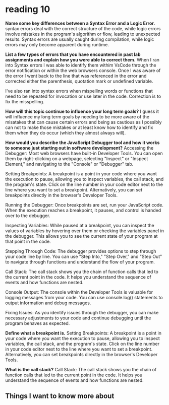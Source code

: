 # reading 10 #

**Name some key differences between a Syntax Error and a Logic Error.**
syntax errors deal with the correct structure of the code, while logic errors involve mistakes in the program's algorithm or flow, leading to unexpected results. Syntax errors are usually caught during compilation, while logic errors may only become apparent during runtime.

**List a few types of errors that you have encountered in past lab assignments and explain how you were able to correct them.**
When I ran into Syntax errors I was able to identify them withim VsCode through the error notification or within the web browsers console. Once I was aware of the error I went back to the line that was referenced in the error and corrected either the parenthesis, quotation mark or undefined variable.

I've also ran into syntax errors when mispelling words or functions that need to be repeated for invocation or use later in the code. Correction is to fix the misspelling.

**How will this topic continue to influence your long term goals?**
I guess it will influence my long term goals by needing to be more aware of the misatakes that can cause certain errors and being as cautious as I possibly can not to make those mistakes or at least know how to identify and fix them when they do occur (which they almost always will).

**How would you describe the JavaScript Debugger tool and how it works to someone just starting out in software development?**
Accessing the Debugger:
Most web browsers have built-in Developer Tools. You can open them by right-clicking on a webpage, selecting "Inspect" or "Inspect Element," and navigating to the "Console" or "Debugger" tab.

Setting Breakpoints:
A breakpoint is a point in your code where you want the execution to pause, allowing you to inspect variables, the call stack, and the program's state.
Click on the line number in your code editor next to the line where you want to set a breakpoint. Alternatively, you can set breakpoints directly in the browser's Developer Tools.

Running the Debugger:
Once breakpoints are set, run your JavaScript code. When the execution reaches a breakpoint, it pauses, and control is handed over to the debugger.

Inspecting Variables:
While paused at a breakpoint, you can inspect the values of variables by hovering over them or checking the variables panel in the debugger.
This allows you to see the current state of your program at that point in the code.

Stepping Through Code:
The debugger provides options to step through your code line by line. You can use "Step Into," "Step Over," and "Step Out" to navigate through functions and understand the flow of your program.

Call Stack:
The call stack shows you the chain of function calls that led to the current point in the code. It helps you understand the sequence of events and how functions are nested.

Console Output:
The console within the Developer Tools is valuable for logging messages from your code. You can use console.log() statements to output information and debug messages.

Fixing Issues:
As you identify issues through the debugger, you can make necessary adjustments to your code and continue debugging until the program behaves as expected.

**Define what a breakpoint is.**
Setting Breakpoints:
A breakpoint is a point in your code where you want the execution to pause, allowing you to inspect variables, the call stack, and the program's state.
Click on the line number in your code editor next to the line where you want to set a breakpoint. Alternatively, you can set breakpoints directly in the browser's Developer Tools.

**What is the call stack?**
Call Stack:
The call stack shows you the chain of function calls that led to the current point in the code. It helps you understand the sequence of events and how functions are nested.


## Things I want to know more about ##